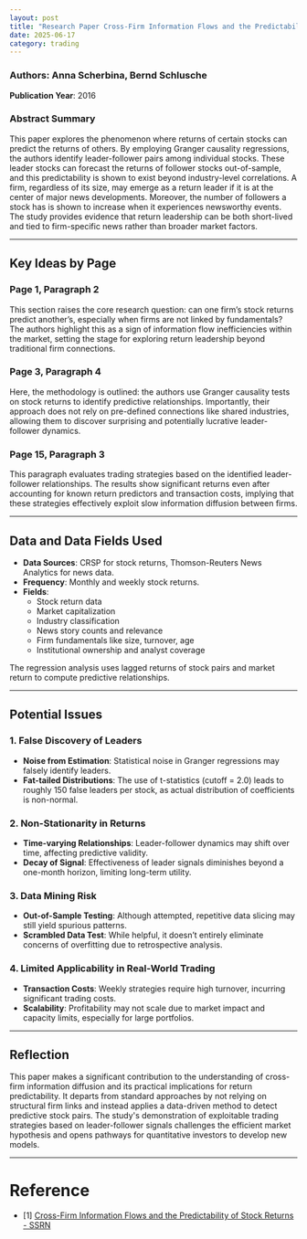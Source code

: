 ```yaml
---
layout: post
title: "Research Paper Cross-Firm Information Flows and the Predictability of Stock Returns"
date: 2025-06-17
category: trading
---
```


### Authors: Anna Scherbina, Bernd Schlusche  
**Publication Year**: 2016

### Abstract Summary

This paper explores the phenomenon where returns of certain stocks can predict the returns of others. By employing Granger causality regressions, the authors identify leader-follower pairs among individual stocks. These leader stocks can forecast the returns of follower stocks out-of-sample, and this predictability is shown to exist beyond industry-level correlations. A firm, regardless of its size, may emerge as a return leader if it is at the center of major news developments. Moreover, the number of followers a stock has is shown to increase when it experiences newsworthy events. The study provides evidence that return leadership can be both short-lived and tied to firm-specific news rather than broader market factors.

---

## Key Ideas by Page

### Page 1, Paragraph 2

This section raises the core research question: can one firm’s stock returns predict another’s, especially when firms are not linked by fundamentals? The authors highlight this as a sign of information flow inefficiencies within the market, setting the stage for exploring return leadership beyond traditional firm connections.

### Page 3, Paragraph 4

Here, the methodology is outlined: the authors use Granger causality tests on stock returns to identify predictive relationships. Importantly, their approach does not rely on pre-defined connections like shared industries, allowing them to discover surprising and potentially lucrative leader-follower dynamics.

### Page 15, Paragraph 3

This paragraph evaluates trading strategies based on the identified leader-follower relationships. The results show significant returns even after accounting for known return predictors and transaction costs, implying that these strategies effectively exploit slow information diffusion between firms.

---

## Data and Data Fields Used

- **Data Sources**: CRSP for stock returns, Thomson-Reuters News Analytics for news data.
- **Frequency**: Monthly and weekly stock returns.
- **Fields**:
  - Stock return data
  - Market capitalization
  - Industry classification
  - News story counts and relevance
  - Firm fundamentals like size, turnover, age
  - Institutional ownership and analyst coverage

The regression analysis uses lagged returns of stock pairs and market return to compute predictive relationships.

---

## Potential Issues

### 1. **False Discovery of Leaders**

* **Noise from Estimation**: Statistical noise in Granger regressions may falsely identify leaders.
* **Fat-tailed Distributions**: The use of t-statistics (cutoff = 2.0) leads to roughly 150 false leaders per stock, as actual distribution of coefficients is non-normal.

### 2. **Non-Stationarity in Returns**

* **Time-varying Relationships**: Leader-follower dynamics may shift over time, affecting predictive validity.
* **Decay of Signal**: Effectiveness of leader signals diminishes beyond a one-month horizon, limiting long-term utility.

### 3. **Data Mining Risk**

* **Out-of-Sample Testing**: Although attempted, repetitive data slicing may still yield spurious patterns.
* **Scrambled Data Test**: While helpful, it doesn’t entirely eliminate concerns of overfitting due to retrospective analysis.

### 4. **Limited Applicability in Real-World Trading**

* **Transaction Costs**: Weekly strategies require high turnover, incurring significant trading costs.
* **Scalability**: Profitability may not scale due to market impact and capacity limits, especially for large portfolios.

---

## Reflection

This paper makes a significant contribution to the understanding of cross-firm information diffusion and its practical implications for return predictability. It departs from standard approaches by not relying on structural firm links and instead applies a data-driven method to detect predictive stock pairs. The study's demonstration of exploitable trading strategies based on leader-follower signals challenges the efficient market hypothesis and opens pathways for quantitative investors to develop new models.

---

# Reference

* [1] [Cross-Firm Information Flows and the Predictability of Stock Returns - SSRN](https://papers.ssrn.com/sol3/papers.cfm?abstract_id=2263033)

